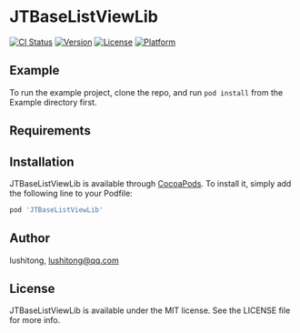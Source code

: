 # JTBaseListViewLib

[![CI Status](https://img.shields.io/travis/lushitong/JTBaseListViewLib.svg?style=flat)](https://travis-ci.org/lushitong/JTBaseListViewLib)
[![Version](https://img.shields.io/cocoapods/v/JTBaseListViewLib.svg?style=flat)](https://cocoapods.org/pods/JTBaseListViewLib)
[![License](https://img.shields.io/cocoapods/l/JTBaseListViewLib.svg?style=flat)](https://cocoapods.org/pods/JTBaseListViewLib)
[![Platform](https://img.shields.io/cocoapods/p/JTBaseListViewLib.svg?style=flat)](https://cocoapods.org/pods/JTBaseListViewLib)

## Example

To run the example project, clone the repo, and run `pod install` from the Example directory first.

## Requirements

## Installation

JTBaseListViewLib is available through [CocoaPods](https://cocoapods.org). To install
it, simply add the following line to your Podfile:

```ruby
pod 'JTBaseListViewLib'
```

## Author

lushitong, lushitong@qq.com

## License

JTBaseListViewLib is available under the MIT license. See the LICENSE file for more info.

